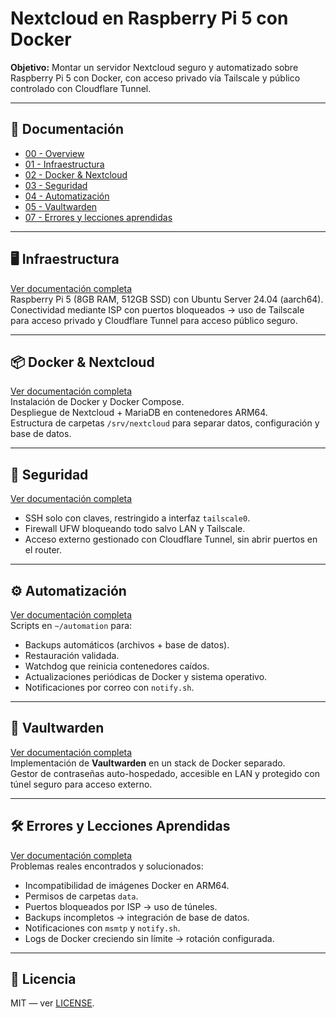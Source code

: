 # Nextcloud en Raspberry Pi 5 con Docker

**Objetivo:** Montar un servidor Nextcloud seguro y automatizado sobre Raspberry Pi 5 con Docker, con acceso privado vía Tailscale y público controlado con Cloudflare Tunnel.  

---

## 📑 Documentación

- [00 - Overview](docs/00-overview.md)  
- [01 - Infraestructura](docs/01-infraestructura.md)  
- [02 - Docker & Nextcloud](docs/02-docker&nextcloud.md)  
- [03 - Seguridad](docs/03-seguridad.md)  
- [04 - Automatización](docs/04-automatizacion.md)  
- [05 - Vaultwarden](docs/05-vaultwarden.md)  
- [07 - Errores y lecciones aprendidas](docs/07-errores.md)  

---

## 🖥️ Infraestructura
[Ver documentación completa](docs/01-infraestructura.md)  
Raspberry Pi 5 (8GB RAM, 512GB SSD) con Ubuntu Server 24.04 (aarch64).  
Conectividad mediante ISP con puertos bloqueados → uso de Tailscale para acceso privado y Cloudflare Tunnel para acceso público seguro.  

---

## 📦 Docker & Nextcloud
[Ver documentación completa](docs/02-docker.md)  
Instalación de Docker y Docker Compose.  
Despliegue de Nextcloud + MariaDB en contenedores ARM64.  
Estructura de carpetas `/srv/nextcloud` para separar datos, configuración y base de datos.  

---

## 🔐 Seguridad
[Ver documentación completa](docs/04-seguridad.md)  
- SSH solo con claves, restringido a interfaz `tailscale0`.  
- Firewall UFW bloqueando todo salvo LAN y Tailscale.  
- Acceso externo gestionado con Cloudflare Tunnel, sin abrir puertos en el router.  

---

## ⚙️ Automatización
[Ver documentación completa](docs/05-automatizacion.md)  
Scripts en `~/automation` para:  
- Backups automáticos (archivos + base de datos).  
- Restauración validada.  
- Watchdog que reinicia contenedores caídos.  
- Actualizaciones periódicas de Docker y sistema operativo.  
- Notificaciones por correo con `notify.sh`.  

---

## 🔑 Vaultwarden
[Ver documentación completa](docs/05-vaultwarden.md)  
Implementación de **Vaultwarden** en un stack de Docker separado.  
Gestor de contraseñas auto-hospedado, accesible en LAN y protegido con túnel seguro para acceso externo.  

---

## 🛠️ Errores y Lecciones Aprendidas
[Ver documentación completa](docs/07-errores.md)  
Problemas reales encontrados y solucionados:  
- Incompatibilidad de imágenes Docker en ARM64.  
- Permisos de carpetas `data`.  
- Puertos bloqueados por ISP → uso de túneles.  
- Backups incompletos → integración de base de datos.  
- Notificaciones con `msmtp` y `notify.sh`.  
- Logs de Docker creciendo sin límite → rotación configurada.  

---

## 📜 Licencia
MIT — ver [LICENSE](LICENSE).  
